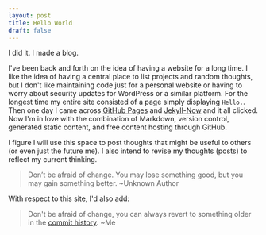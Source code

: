```yaml
---
layout: post
title: Hello World
draft: false
---
```


I did it. I made a blog.

I've been back and forth on the idea of having a website for a long time.  I like the idea of having a central place to list projects and random thoughts, but I don't like maintaining code just for a personal website or having to worry about security updates for WordPress or a similar platform.  For the longest time my entire site consisted of a page simply displaying `Hello.`. Then one day I came across [GitHub Pages](https://pages.github.com/) and [Jekyll-Now](https://github.com/barryclark/jekyll-now) and it all clicked. Now I'm in love with the combination of Markdown, version control, generated static content, and free content hosting through GitHub.

I figure I will use this space to post thoughts that might be useful to others (or even just the future me). I also intend to revise my thoughts (posts) to reflect my current thinking.

> Don’t be afraid of change. You may lose something good, but you may gain something better. ~Unknown Author

With respect to this site, I'd also add: 

> Don't be afraid of change, you can always revert to something older in the [commit history](https://github.com/benjholla/benjholla.github.io/commits/master). ~Me
